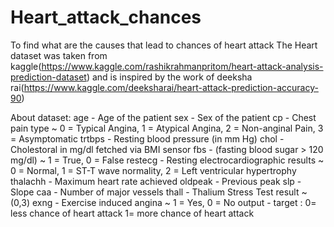 # Heart_attack_chances
To find what are the causes that lead to chances of heart attack
The Heart dataset was taken from kaggle(https://www.kaggle.com/rashikrahmanpritom/heart-attack-analysis-prediction-dataset)
and is inspired by the work of deeksha rai(https://www.kaggle.com/deeksharai/heart-attack-prediction-accuracy-90)


About dataset:
age - Age of the patient
sex - Sex of the patient
cp - Chest pain type ~ 0 = Typical Angina, 1 = Atypical Angina, 2 = Non-anginal Pain, 3 = Asymptomatic
trtbps - Resting blood pressure (in mm Hg)
chol - Cholestoral in mg/dl fetched via BMI sensor
fbs - (fasting blood sugar > 120 mg/dl) ~ 1 = True, 0 = False
restecg - Resting electrocardiographic results ~ 0 = Normal, 1 = ST-T wave normality, 2 = Left ventricular hypertrophy
thalachh - Maximum heart rate achieved
oldpeak - Previous peak
slp - Slope
caa - Number of major vessels
thall - Thalium Stress Test result ~ (0,3)
exng - Exercise induced angina ~ 1 = Yes, 0 = No
output - target : 0= less chance of heart attack 1= more chance of heart attack

